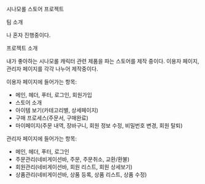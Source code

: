 시나모롤 스토어 프로젝트

팀 소개

나 혼자 진행중이다.


프로젝트 소개

내가 좋아하는 시나모롤 캐릭터 관련 제품을 파는 스토어를 제작 중이다. 
이용자 페이지, 관리자 페이지를 각각 나누어 제작중이다.


이용자 페이지에 들어가는 항목: 
- 메인, 헤더, 푸터, 로그인, 회원가입
- 스토어 소개
- 아이템 보기(카테고리별, 상세페이지)
- 구매 프로세스(주문서, 구매완료)
- 마이페이지(주문 내역, 장바구니, 회원 정보 수정, 비밀번호 변경, 회원 탈퇴)
  
관리자 페이지에 들어가는 항목:
- 메인, 헤더, 푸터, 로그인
- 주문관리(네비게이션바, 주문, 주문취소, 교환/환불)
- 회원관리(네비게이션바, 회원 리스트, 회원 상세보기)
- 상품관리(네비게이션바, 상품 등록, 상품 리스트, 상품 수정)




